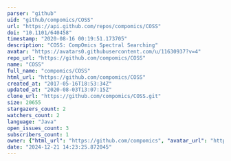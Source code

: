 ```yaml
---
parser: "github"
uid: "github/compomics/COSS"
url: "https://api.github.com/repos/compomics/COSS"
doi: "10.1101/640458"
timestamp: "2020-08-16 00:19:51.173705"
description: "COSS: CompOmics Spectral Searching"
avatar: "https://avatars0.githubusercontent.com/u/11630937?v=4"
repo_url: "https://github.com/compomics/COSS"
name: "COSS"
full_name: "compomics/COSS"
html_url: "https://github.com/compomics/COSS"
created_at: "2017-05-16T18:53:34Z"
updated_at: "2020-08-03T13:07:15Z"
clone_url: "https://github.com/compomics/COSS.git"
size: 20655
stargazers_count: 2
watchers_count: 2
language: "Java"
open_issues_count: 3
subscribers_count: 1
owner: {"html_url": "https://github.com/compomics", "avatar_url": "https://avatars0.githubusercontent.com/u/11630937?v=4", "login": "compomics", "type": "Organization"}
date: "2024-12-21 14:23:25.872045"
---
```

